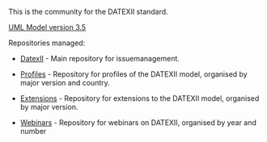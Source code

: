 This is the community for the DATEXII standard.

[UML Model version 3.5](https://datex-ii-eu.github.io/datexiimodel/)

Repositories managed:

- [DatexII](https://github.com/DATEX-II-EU/DatexII) - Main repository for issuemanagement.

- [Profiles](https://github.com/DATEX-II-EU/Profiles) - Repository for profiles of the DATEXII model, organised by major version and country.

- [Extensions](https://github.com/DATEX-II-EU/Extensions) - Repository for extensions to the DATEXII model, organised by major version.

- [Webinars](https://github.com/DATEX-II-EU/Webinar) - Repository for webinars on DATEXII, organised by year and number




